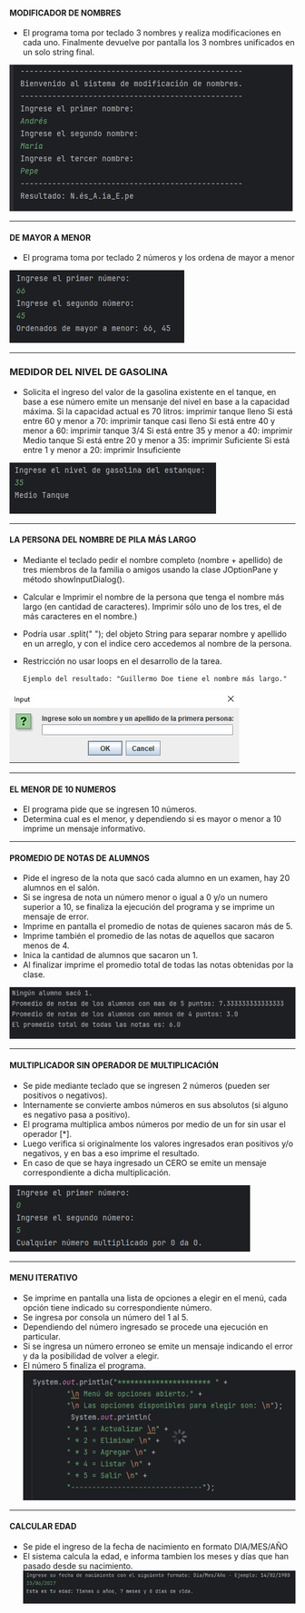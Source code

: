 #### MODIFICADOR DE NOMBRES

- El programa toma por teclado 3 nombres y realiza modificaciones en cada uno. Finalmente devuelve por pantalla los 3 nombres unificados en un solo string final.

![Programa de codificacion de nombres](https://github.com/MerschIT/java/blob/main/ejerciciosCursoJavaUdemy/src/modificacionDeNombres.jpg?raw=true "Programa de codificacion de nombres")


------------



#### DE MAYOR A MENOR

- El programa toma por teclado 2 números y los ordena de mayor a menor

![Imagen de Mayor a Menor](https://github.com/MerschIT/java/blob/main/ejerciciosCursoJavaUdemy/src/DeMayorAMenor.jpg?raw=true "Imagen de Mayor a Menor")


------------



### MEDIDOR DEL NIVEL DE GASOLINA

- Solicita el ingreso del valor de la gasolina existente en el tanque, en base a ese número emite un mensanje del nivel en base a la capacidad máxima.
        Si la capacidad actual es 70 litros: imprimir tanque lleno
        Si está entre 60 y menor a 70: imprimir tanque casi lleno
        Si está entre 40 y menor a 60: imprimir tanque 3/4
        Si está entre 35 y menor a 40: imprimir Medio tanque
        Si está entre 20 y menor a 35: imprimir Suficiente
        Si está entre 1 y menor a 20: imprimir Insuficiente
		
![Medidor del nivel de gasolina](https://github.com/MerschIT/java/blob/main/ejerciciosCursoJavaUdemy/src/MedidorDeNivelGasolina.jpg?raw=true "Medidor del nivel de gasolina")


------------


#### LA PERSONA DEL NOMBRE DE PILA MÁS LARGO

  - Mediante el teclado pedir el nombre completo (nombre + apellido) de tres miembros de la familia o amigos usando la clase JOptionPane y método showInputDialog().
  - Calcular e Imprimir el nombre de la persona que tenga el nombre más largo (en cantidad de caracteres). Imprimir sólo uno de los tres, el de más caracteres en el nombre.)
  - Podría usar .split(" "); del objeto String para separar nombre y apellido en un arreglo, y con el indice cero accedemos al nombre de la persona.
  - Restricción no usar loops en el desarrollo de la tarea.
  
  
        Ejemplo del resultado: "Guillermo Doe tiene el nombre más largo."

![El nombre mas largo](https://github.com/MerschIT/java/blob/main/ejerciciosCursoJavaUdemy/src/nombreMasLargo.jpg?raw=true "El nombre mas largo")


------------


#### EL MENOR DE 10 NUMEROS

- El programa pide que se ingresen 10 números. 
- Determina cual es el menor, y dependiendo si es mayor o menor a 10 imprime un mensaje informativo.


------------


#### PROMEDIO DE NOTAS DE ALUMNOS

- Pide el ingreso de la nota que sacó cada alumno en un examen, hay 20 alumnos en el salón.
- Si se ingresa de nota un número menor o igual a 0 y/o un numero superior a 10, se finaliza la ejecución del programa y se imprime un mensaje de error.
- Imprime en pantalla el promedio de notas de quienes sacaron más de 5.
- Imprime también el promedio de las notas de aquellos que sacaron menos de 4.
- Inica la cantidad de alumnos que sacaron un 1.
- Al finalizar imprime el promedio total de todas las notas obtenidas por la clase.

![Promedio de notas](https://github.com/MerschIT/java/blob/main/ejerciciosCursoJavaUdemy/src/NotasDeAlumnos.jpg?raw=true "Promedio de notas")


------------


#### MULTIPLICADOR SIN OPERADOR DE MULTIPLICACIÓN

- Se pide mediante teclado que se ingresen 2 números (pueden ser positivos o negativos).
- Internamente se convierte ambos números en sus absolutos (si alguno es negativo pasa a positivo).
- El programa multiplica ambos números por medio de un for sin usar el operador [*].
- Luego verifica si originalmente los valores ingresados eran positivos y/o negativos, y en bas a eso imprime el resultado.
- En caso de que se haya ingresado un CERO se emite un mensaje correspondiente a dicha multiplicación.

![Multiplicador de 2 numeros](https://github.com/MerschIT/java/blob/main/ejerciciosCursoJavaUdemy/src/Multiplicar2NumerosSinOperadorMul.jpg?raw=true "Multiplicador de 2 numeros")


------------

#### MENU ITERATIVO

- Se imprime en pantalla una lista de opciones a elegir en el menú, cada opción tiene indicado su correspondiente número.
- Se ingresa por consola un número del 1 al 5.
- Dependiendo del número ingresado se procede una ejecución en particular. 
- Si se ingresa un número erroneo se emite un mensaje indicando el error y da la posibilidad de volver a elegir.
- El número 5 finaliza el programa.
![Menu iterativo](https://github.com/MerschIT/java/blob/main/ejerciciosCursoJavaUdemy/src/MenuDeOpcionesIterativo.jpg?raw=true "Menu iterativo")


------------

#### CALCULAR EDAD

- Se pide el ingreso de la fecha de nacimiento en formato DIA/MES/AÑO
- El sistema calcula la edad, e informa tambien los meses y días que han pasado desde su nacimiento.
![Calcular edad](https://github.com/MerschIT/java/blob/main/ejerciciosCursoJavaUdemy/src/CalcularEdad.jpg?raw=true "Calcular edad")







